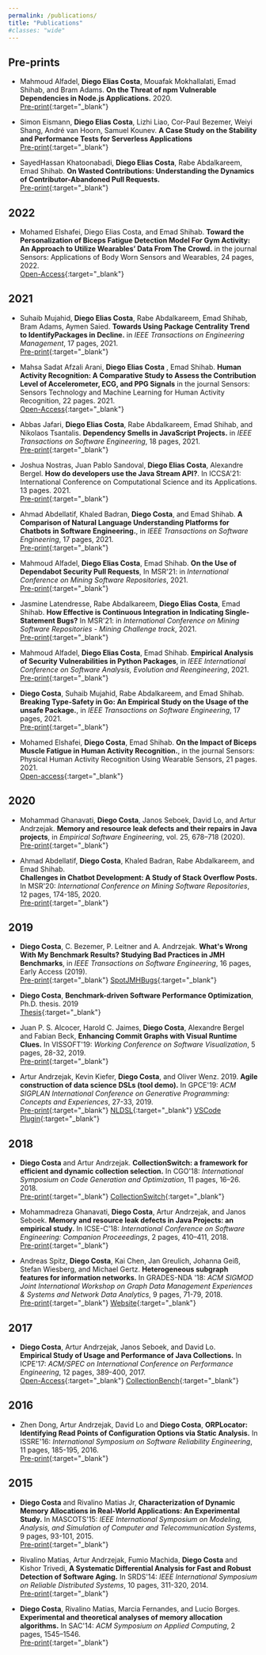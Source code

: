 ```yaml
---
permalink: /publications/
title: "Publications"
#classes: "wide"
---
```


## Pre-prints
	
- Mahmoud Alfadel, **Diego Elias Costa**, Mouafak Mokhallalati, Emad Shihab, and Bram Adams.
	**On the Threat of npm Vulnerable Dependencies in Node.js Applications.**
    2020.
    <br>
	<i class="fa fa-file-pdf"></i> [Pre-print](https://arxiv.org/abs/2009.09019){:target="_blank"}

- Simon Eismann, **Diego Elias Costa**, Lizhi Liao, Cor-Paul Bezemer, Weiyi Shang, André van Hoorn, Samuel Kounev.
   **A Case Study on the Stability and Performance Tests for Serverless Applications**
   <br>
   <i class="fa fa-file-pdf"></i> [Pre-print](https://arxiv.org/abs/2107.13320){:target="_blank"}

- SayedHassan Khatoonabadi, **Diego Elias Costa**, Rabe Abdalkareem, Emad Shihab. 
**On Wasted Contributions: Understanding the Dynamics of Contributor-Abandoned Pull Requests.**
   <br>
   <i class="fa fa-file-pdf"></i> [Pre-print](https://arxiv.org/abs/2110.15447x ){:target="_blank"}

<!-- 5. Mahmoud Alfadel, **Diego Costa** and Emad Shihab.
	``Empirical analysis of security vulnerabilities in python packages''.
	Submitted to SANER'21: International Conference on Software Analysis, Evolution and Reengineering. 2020. -->

## 2022

- Mohamed Elshafei, Diego Elias Costa, and Emad Shihab.
  **Toward the Personalization of Biceps Fatigue Detection Model For Gym Activity: An Approach to Utilize Wearables’ Data From The Crowd.**
  in the journal Sensors: Applications of Body Worn Sensors and Wearables, 24 pages, 2022. 
  <br>
	<i class="fa fa-file-pdf"></i> [Open-Access](https://www.mdpi.com/1424-8220/22/4/1454){:target="_blank"}

## 2021

- Suhaib Mujahid, **Diego Elias Costa**, Rabe Abdalkareem, Emad Shihab, Bram Adams, Aymen Saied. 
	**Towards Using Package Centrality Trend to IdentifyPackages in Decline.**
	in *IEEE Transactions on Engineering Management*, 17 pages, 2021.
	<br>
	<i class="fa fa-file-pdf"></i> [Pre-print](https://arxiv.org/abs/2107.10168){:target="_blank"}

- Mahsa Sadat Afzali Arani, **Diego Elias Costa** , Emad Shihab.
  **Human Activity Recognition: A Comparative Study to Assess the Contribution Level of Accelerometer, ECG, and PPG Signals** 
  in the journal Sensors: Sensors Technology and Machine Learning for Human Activity Recognition, 22 pages. 2021. 
	<br>
	<i class="fa fa-file-pdf"></i> [Open-Access](https://www.mdpi.com/1424-8220/21/21/6997){:target="_blank"}

- Abbas Jafari, **Diego Elias Costa**, Rabe Abdalkareem, Emad Shihab, and Nikolaos Tsantalis.
	**Dependency Smells in JavaScript Projects.**
    in *IEEE Transactions on Software Engineering*, 18 pages, 2021.
    <br>
	<i class="fa fa-file-pdf"></i> [Pre-print](https://arxiv.org/abs/2010.14573){:target="_blank"}

- Joshua Nostras, Juan Pablo Sandoval, **Diego Elias Costa**, Alexandre Bergel. 
	**How do developers use the Java Stream API?**.
	In ICCSA'21: International Conference on Computational Science and its Applications. 13 pages. 2021.
	<br> 
   <i class="fa fa-file-pdf"></i> [Pre-print](https://www.researchgate.net/publication/353738678){:target="_blank"}

- Ahmad Abdellatif, Khaled Badran, **Diego Costa**, and Emad Shihab.
	**A Comparison of Natural Language Understanding Platforms for Chatbots in Software Engineering.**,
    in *IEEE Transactions on Software Engineering*, 17 pages, 2021.
	<br>
	<i class="fa fa-file-pdf"></i> [Pre-print](https://www.researchgate.net/publication/351417230){:target="_blank"}

- Mahmoud Alfadel, **Diego Elias Costa**, Emad Shihab. 
  **On the Use of Dependabot Security Pull Requests**,
  In MSR'21: in *International Conference on Mining Software Repositories*, 2021.
  <br> 
  <i class="fa fa-file-pdf"></i> [Pre-print](https://www.researchgate.net/publication/349641251){:target="_blank"}

- Jasmine Latendresse, Rabe Abdalkareem, **Diego Elias Costa**, Emad Shihab.
  **How Effective is Continuous Integration in Indicating Single-Statement Bugs?**
	In MSR'21: in *International Conference on Mining Software Repositories - Mining Challenge track*, 2021.
   <br> 
   <i class="fa fa-file-pdf"></i> [Pre-print](https://www.researchgate.net/publication/349895921){:target="_blank"}

- Mahmoud Alfadel, **Diego Elias Costa**, Emad Shihab.
  **Empirical Analysis of Security Vulnerabilities in Python Packages**,
  in *IEEE International Conference on Software Analysis, Evolution and Reengineering*, 2021.
  <br>
	<i class="fa fa-file-pdf"></i> [Pre-print](https://www.researchgate.net/publication/348392851){:target="_blank"}

- **Diego Costa**, Suhaib Mujahid, Rabe Abdalkareem, and Emad Shihab.
	**Breaking Type-Safety in Go: An Empirical Study on the Usage of the unsafe Package.**,
	in *IEEE Transactions on Software Engineering*, 17 pages, 2021.
	<br>
	<i class="fa fa-file-pdf"></i> [Pre-print](https://www.researchgate.net/publication/348973245){:target="_blank"}

- Mohamed Elshafei, **Diego Costa**, Emad Shihab.
	**On the Impact of Biceps Muscle Fatigue in Human Activity Recognition.**,
	in the journal Sensors: Physical Human Activity Recognition Using Wearable Sensors, 21 pages. 2021. 
	<br>
	<i class="fa fa-file-pdf"></i> [Open-access](https://www.mdpi.com/1424-8220/21/4/1070){:target="_blank"}




## 2020

- Mohammad Ghanavati, **Diego Costa**, Janos Seboek, David Lo, and Artur Andrzejak.
    **Memory and resource leak defects and their repairs in Java projects**, 
    in *Empirical Software Engineering*, vol. 25, 678–718 (2020).
    <br>
	<i class="fa fa-file-pdf"></i> [Pre-print](https://www.researchgate.net/publication/334709860){:target="_blank"}


- Ahmad Abdellatif, **Diego Costa**, Khaled Badran, Rabe Abdalkareem, and Emad Shihab.  
	**Challenges in Chatbot Development: A Study of Stack Overflow Posts.**
	In MSR'20: *International Conference on Mining Software Repositories*, 12 pages, 174-185, 2020.
	<br>
	<i class="fa fa-file-pdf" aria-hidden="true"></i> [Pre-print](https://www.researchgate.net/publication/339954158){:target="_blank"}


## 2019

- **Diego Costa**, C. Bezemer, P. Leitner and A. Andrzejak.
    **What's Wrong With My Benchmark Results? Studying Bad Practices in JMH Benchmarks**, 
    in *IEEE Transactions on Software Engineering*, 16 pages, Early Access (2019). 
    <br>
	<i class="fa fa-file-pdf" aria-hidden="true"></i> [Pre-print](https://www.researchgate.net/publication/333825812){:target="_blank"}
	<i class="fab fa-github" aria-hidden="true"></i> [SpotJMHBugs](https://github.com/DiegoEliasCosta/spotjmhbugs){:target="_blank"}

- **Diego Costa**, 
  **Benchmark-driven Software Performance Optimization**,
  Ph.D. thesis. 2019
  <br>
  <i class="fa fa-file-pdf" aria-hidden="true"></i> [Thesis](http://archiv.ub.uni-heidelberg.de/volltextserver/26919/1/DiegoCosta_thesis.pdf){:target="_blank"}


- Juan P. S. Alcocer, Harold C. Jaimes, **Diego Costa**, Alexandre Bergel and Fabian Beck, 
	**Enhancing Commit Graphs with Visual Runtime Clues.**
	In VISSOFT'19: *Working Conference on Software Visualization*,
	5 pages, 28-32, 2019.
	<br>
	<i class="fa fa-file-pdf" aria-hidden="true"></i> [Pre-print](https://www.researchgate.net/publication/339954158){:target="_blank"}
	
- Artur Andrzejak, Kevin Kiefer, **Diego Costa**, and Oliver Wenz. 2019. 
    **Agile construction of data science DSLs (tool demo).** 
	In GPCE'19: *ACM SIGPLAN International Conference on Generative Programming: Concepts and Experiences*, 27-33, 2019.
	<br>
	<i class="fa fa-file-pdf" aria-hidden="true"></i> [Pre-print](https://www.researchgate.net/publication/335868045){:target="_blank"}
	<i class="fab fa-github" aria-hidden="true"></i> [NLDSL](https://einhornstyle.gitlab.io/nldsl/){:target="_blank"}
    <i class="fa fa-cog" aria-hidden="true"></i> [VSCode Plugin](https://marketplace.visualstudio.com/items?itemName=PVS-IfI-Heidelberg-University-Germany.vscode-nldsl-windows){:target="_blank"}

## 2018

- **Diego Costa** and Artur Andrzejak. 
	**CollectionSwitch: a framework for efficient and dynamic collection selection.**
	In CGO'18: *International Symposium on Code Generation and Optimization*, 11 pages, 16–26. 2018. 
	<br>
	<i class="fa fa-file-pdf" aria-hidden="true"></i> [Pre-print](https://www.researchgate.net/publication/323230033){:target="_blank"}
	<i class="fab fa-github" aria-hidden="true"></i> [CollectionSwitch](https://github.com/DiegoEliasCosta/collectionSwitch){:target="_blank"}


- Mohammadreza Ghanavati, **Diego Costa**, Artur Andrzejak, and Janos Seboek. 
	**Memory and resource leak defects in Java Projects: an empirical study.** 
	In ICSE-C'18: *International Conference on Software Engineering: Companion Proceeedings*, 2 pages, 410–411, 2018.
	<br>
	<i class="fa fa-file-pdf" aria-hidden="true"></i> [Pre-print](https://www.researchgate.net/publication/323477150){:target="_blank"}


- Andreas Spitz, **Diego Costa**, Kai Chen, Jan Greulich, Johanna Geiß, Stefan Wiesberg, and Michael Gertz. 
	**Heterogeneous subgraph features for information networks.**
	In GRADES-NDA '18: *ACM SIGMOD Joint International Workshop on Graph Data Management Experiences \& Systems and Network Data Analytics*, 9 pages, 71-79, 2018. 
	<br>
	<i class="fa fa-file-pdf" aria-hidden="true"></i> [Pre-print](https://www.researchgate.net/publication/325591871){:target="_blank"}
	<i class="fa fa-globe" aria-hidden="true"></i> [Website](https://dbs.ifi.uni-heidelberg.de/resources/hsgf/){:target="_blank"}
	

## 2017

- **Diego Costa**, Artur Andrzejak, Janos Seboek, and David Lo.  		
	**Empirical Study of Usage and Performance of Java Collections.**
	In ICPE'17: *ACM/SPEC on International Conference on Performance Engineering*, 12 pages, 389-400, 2017.
    <br>
	<i class="fa fa-file-pdf" aria-hidden="true"></i> [Open-Access](https://dl.acm.org/doi/10.1145/3030207.3030221){:target="_blank"}
	<i class="fab fa-github" aria-hidden="true"></i> [CollectionBench](https://github.com/DiegoEliasCosta/CollectionsBench){:target="_blank"}

	
## 2016

- Zhen Dong, Artur Andrzejak, David Lo and **Diego Costa**, 
	**ORPLocator: Identifying Read Points of Configuration Options via Static Analysis.**
	In ISSRE'16: *International Symposium on Software Reliability Engineering*, 11 pages, 185-195, 2016.
    <br>
	<i class="fa fa-file-pdf" aria-hidden="true"></i> [Pre-print](https://www.researchgate.net/publication/307429820){:target="_blank"}


## 2015

- **Diego Costa** and Rivalino Matias Jr, 
	**Characterization of Dynamic Memory Allocations in Real-World Applications: An Experimental Study.**
	In MASCOTS'15:  *IEEE International Symposium on Modeling, Analysis, and Simulation of Computer and Telecommunication Systems*, 9 pages, 93-101, 2015.
    <br>
	<i class="fa fa-file-pdf" aria-hidden="true"></i> [Pre-print](https://www.researchgate.net/publication/278392781){:target="_blank"}


- Rivalino Matias, Artur Andrzejak, Fumio Machida, **Diego Costa** and Kishor Trivedi, 
	**A Systematic Differential Analysis for Fast and Robust Detection of Software Aging.**
	In SRDS'14: *IEEE International Symposium on Reliable Distributed Systems*, 10 pages, 311-320, 2014.
	<br>
	<i class="fa fa-file-pdf" aria-hidden="true"></i> [Pre-print](https://www.researchgate.net/publication/263450326){:target="_blank"}


- **Diego Costa**, Rivalino Matias, Marcia Fernandes, and Lucio Borges.  
    **Experimental and theoretical analyses of memory allocation algorithms.**
	In SAC'14: *ACM Symposium on Applied Computing*, 2 pages, 1545–1546.
	<br>
	<i class="fa fa-file-pdf" aria-hidden="true"></i> [Pre-print](https://www.researchgate.net/publication/259043057){:target="_blank"}
